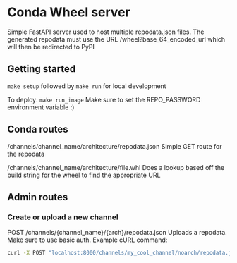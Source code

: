 # Conda Wheel server

Simple FastAPI server used to host multiple repodata.json files. The generated repodata must use the URL /wheel?base_64_encoded_url which will then be redirected to PyPI

## Getting started

`make setup` followed by `make run` for local development

To deploy: `make run_image`
Make sure to set the REPO_PASSWORD environment variable :)

## Conda routes

/channels/channel_name/architecture/repodata.json
Simple GET route for the repodata

/channels/channel_name/architecture/file.whl
Does a lookup based off the build string for the wheel to find the appropriate URL

## Admin routes

### Create or upload a new channel

POST /channels/{channel_name}/{arch}/repodata.json
Uploads a repodata. Make sure to use basic auth. Example cURL command:

```sh
curl -X POST "localhost:8000/channels/my_cool_channel/noarch/repodata.json" -u admin:password -F "file=@/path/to/repodata.json"
```
